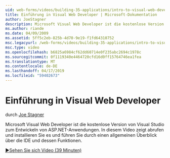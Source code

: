 ```yaml
---
uid: web-forms/videos/building-35-applications/intro-to-visual-web-developer
title: Einführung in Visual Web Developer | Microsoft-Dokumentation
author: JoeStagner
description: Microsoft Visual Web Developer ist die kostenlose Version von Visual Studio zum Entwickeln von ASP.NET-Anwendungen. In diesem Video zeigt das Abrufen und installieren Sie es "und" t...
ms.author: riande
ms.date: 04/09/2009
ms.assetid: 5ff5c2eb-825b-4d70-9e19-f1fd64310752
msc.legacyurl: /web-forms/videos/building-35-applications/intro-to-visual-web-developer
msc.type: video
ms.openlocfilehash: b6825a6984cf62dd60714e0f235abc2694c1978c
ms.sourcegitcommit: 0f1119340e4464720cfd16d0ff15764746ea1fea
ms.translationtype: MT
ms.contentlocale: de-DE
ms.lasthandoff: 04/17/2019
ms.locfileid: "59402673"
---
```

# <a name="intro-to-visual-web-developer"></a>Einführung in Visual Web Developer

durch [Joe Stagner](https://github.com/JoeStagner)

Microsoft Visual Web Developer ist die kostenlose Version von Visual Studio zum Entwickeln von ASP.NET-Anwendungen. In diesem Video zeigt abrufen und installieren Sie es und führen Sie durch einen allgemeinen Überblick über die IDE und dessen Funktionen.

[&#9654;Sehen Sie sich Video (39 Minuten)](https://channel9.msdn.com/Blogs/ASP-NET-Site-Videos/intro-to-visual-web-developer)
